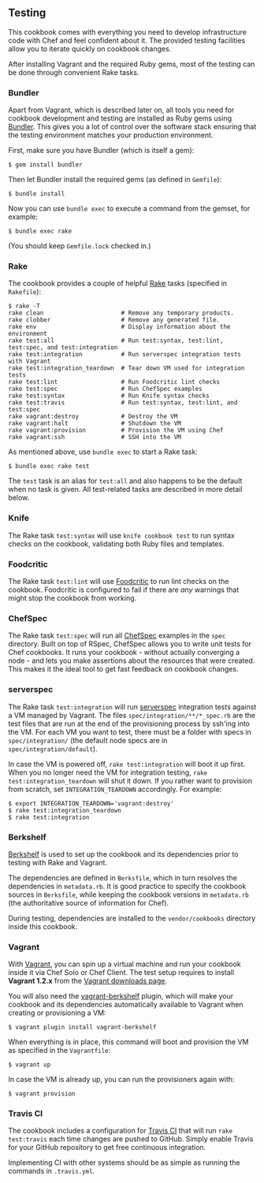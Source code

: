 Testing
-------

This cookbook comes with everything you need to develop infrastructure code with
Chef and feel confident about it. The provided testing facilities allow you to
iterate quickly on cookbook changes.

After installing Vagrant and the required Ruby gems, most of the testing can be
done through convenient Rake tasks.

### Bundler

Apart from Vagrant, which is described later on, all tools you need for cookbook
development and testing are installed as Ruby gems using [Bundler]. This gives
you a lot of control over the software stack ensuring that the testing
environment matches your production environment.

First, make sure you have Bundler (which is itself a gem):

    $ gem install bundler

Then let Bundler install the required gems (as defined in `Gemfile`):

    $ bundle install

Now you can use `bundle exec` to execute a command from the gemset, for example:

    $ bundle exec rake

(You should keep `Gemfile.lock` checked in.)

### Rake

The cookbook provides a couple of helpful [Rake] tasks (specified in
`Rakefile`):

    $ rake -T
    rake clean                      # Remove any temporary products.
    rake clobber                    # Remove any generated file.
    rake env                        # Display information about the environment
    rake test:all                   # Run test:syntax, test:lint, test:spec, and test:integration
    rake test:integration           # Run serverspec integration tests with Vagrant
    rake test:integration_teardown  # Tear down VM used for integration tests
    rake test:lint                  # Run Foodcritic lint checks
    rake test:spec                  # Run ChefSpec examples
    rake test:syntax                # Run Knife syntax checks
    rake test:travis                # Run test:syntax, test:lint, and test:spec
    rake vagrant:destroy            # Destroy the VM
    rake vagrant:halt               # Shutdown the VM
    rake vagrant:provision          # Provision the VM using Chef
    rake vagrant:ssh                # SSH into the VM

As mentioned above, use `bundle exec` to start a Rake task:

    $ bundle exec rake test

The `test` task is an alias for `test:all` and also happens to be the default
when no task is given. All test-related tasks are described in more detail
below.

### Knife

The Rake task `test:syntax` will use `knife cookbook test` to run syntax checks
on the cookbook, validating both Ruby files and templates.

### Foodcritic

The Rake task `test:lint` will use [Foodcritic] to run lint checks on the
cookbook. Foodcritic is configured to fail if there are _any_ warnings that
might stop the cookbook from working.

### ChefSpec

The Rake task `test:spec` will run all [ChefSpec] examples in the `spec`
directory. Built on top of RSpec, ChefSpec allows you to write unit tests for
Chef cookbooks. It runs your cookbook - without actually converging a node - and
lets you make assertions about the resources that were created. This makes it
the ideal tool to get fast feedback on cookbook changes.

### serverspec

The Rake task `test:integration` will run [serverspec] integration tests
against a VM managed by Vagrant. The files `spec/integration/**/*_spec.rb` are
the test files that are run at the end of the provisioning process by ssh'ing
into the VM. For each VM you want to test, there must be a folder with specs in
`spec/integration/` (the default node specs are in `spec/integration/default`).

In case the VM is powered off, `rake test:integration` will boot it up first.
When you no longer need the VM for integration testing, `rake
test:integration_teardown` will shut it down. If you rather want to provision
from scratch, set `INTEGRATION_TEARDOWN` accordingly. For example:

    $ export INTEGRATION_TEARDOWN='vagrant:destroy'
    $ rake test:integration_teardown
    $ rake test:integration

### Berkshelf

[Berkshelf] is used to set up the cookbook and its dependencies prior to testing
with Rake and Vagrant.

The dependencies are defined in `Berksfile`, which in turn resolves the
dependencies in `metadata.rb`. It is good practice to specify the cookbook
sources in `Berksfile`, while keeping the cookbook versions in `metadata.rb`
(the authoritative source of information for Chef).

During testing, dependencies are installed to the `vendor/cookbooks` directory
inside this cookbook.

### Vagrant

With [Vagrant], you can spin up a virtual machine and run your cookbook inside
it via Chef Solo or Chef Client. The test setup requires to install **Vagrant
1.2.x** from the [Vagrant downloads page].

You will also need the [vagrant-berkshelf] plugin, which will make your cookbook
and its dependencies automatically available to Vagrant when creating or
provisioning a VM:

    $ vagrant plugin install vagrant-berkshelf

When everything is in place, this command will boot and provision the VM as
specified in the `Vagrantfile`:

    $ vagrant up

In case the VM is already up, you can run the provisioners again with:

    $ vagrant provision

### Travis CI

The cookbook includes a configuration for [Travis CI] that will run `rake
test:travis` each time changes are pushed to GitHub. Simply enable Travis for
your GitHub repository to get free continuous integration.

Implementing CI with other systems should be as simple as running the commands
in `.travis.yml`.


[Berkshelf]: http://berkshelf.com
[Bundler]: http://gembundler.com
[ChefSpec]: https://github.com/acrmp/chefspec
[Foodcritic]: http://acrmp.github.com/foodcritic/
[Rake]: http://rake.rubyforge.org
[Travis CI]: https://travis-ci.org
[Vagrant downloads page]: http://downloads.vagrantup.com/
[Vagrant]: http://vagrantup.com
[serverspec]: http://serverspec.org/
[vagrant-berkshelf]: https://github.com/RiotGames/vagrant-berkshelf
